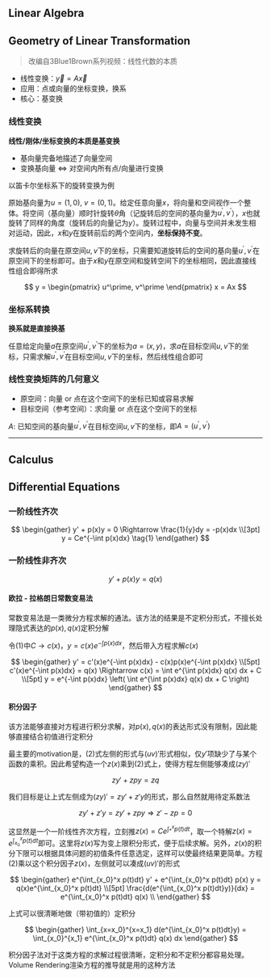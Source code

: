 ## Linear Algebra

## Geometry of Linear Transformation

> 改编自3Blue1Brown系列视频：线性代数的本质

- 线性变换：$\vec{y} = A \vec{x}$
- 应用：点或向量的坐标变换，换系
- 核心：基变换

### 线性变换

**线性/刚体/坐标变换的本质是基变换**

- 基向量完备地描述了向量空间
- 变换基向量 $\Leftrightarrow$ 对空间内所有点/向量进行变换

以笛卡尔坐标系下的旋转变换为例

原始基向量为$u=(1,0)$, $v=(0,1)$。给定任意向量$x$，将向量和空间视作一个整体。将空间（基向量）顺时针旋转$\theta$角（记旋转后的空间的基向量为$u^\prime, v^\prime$），$x$也就旋转了同样的角度（旋转后的向量记为$y$）。旋转过程中，向量与空间并未发生相对运动，因此，$x$和$y$在旋转前后的两个空间内，**坐标保持不变**。

求旋转后的向量在原空间$u, v$下的坐标，只需要知道旋转后的空间的基向量$u^\prime, v^\prime$在原空间下的坐标即可。由于$x$和$y$在原空间和旋转空间下的坐标相同，因此直接线性组合即得所求

$$ y = \begin{pmatrix}
u^\prime, v^\prime
\end{pmatrix} x = Ax $$

### 坐标系转换

**换系就是直接换基**

任意给定向量$a$在原空间$u^\prime, v^\prime$下的坐标为$a = (x, y)$，求$a$在目标空间$u, v$下的坐标，只需求解$u^\prime, v^\prime$在目标空间$u, v$下的坐标，然后线性组合即可

### 线性变换矩阵的几何意义

- 原空间：向量 or 点在这个空间下的坐标已知或容易求解
- 目标空间（参考空间）：求向量 or 点在这个空间下的坐标

$A$: 已知空间的基向量$u^\prime, v^\prime$在目标空间$u, v$下的坐标，即$A=(u^\prime, v^\prime)$

--------------------

## Calculus

## Differential Equations

### 一阶线性齐次

$$ \begin{gather}
y' + p(x)y = 0 \Rightarrow
\frac{1}{y}dy = -p(x)dx \\[3pt]
y = Ce^{-\int p(x)dx} \tag{1}
\end{gather} $$

### 一阶线性非齐次

$$ y' + p(x)y = q(x) \tag{2} $$

#### 欧拉 - 拉格朗日常数变易法

常数变易法是一类微分方程求解的通法。该方法的结果是不定积分形式，不擅长处理隐式表达的$p(x), q(x)$定积分解

令$(1)$中$C \rightarrow c(x)$，$y = c(x)e^{-\int p(x)dx}$，然后带入方程求解$c(x)$

$$ \begin{gather}
y' = c'(x)e^{-\int p(x)dx} - c(x)p(x)e^{-\int p(x)dx} \\[5pt]
c'(x)e^{-\int p(x)dx} = q(x) \Rightarrow c(x) = \int e^{\int p(x)dx} q(x) dx + C \\[5pt]
y = e^{-\int p(x)dx} \left( \int e^{\int p(x)dx} q(x) dx + C \right)
\end{gather} $$

#### 积分因子

该方法能够直接对方程进行积分求解，对$p(x), q(x)$的表达形式没有限制，因此能够直接结合初值进行定积分

最主要的motivation是，$(2)$式左侧的形式与$(uv)'$形式相似，仅$y'$项缺少了与某个函数的乘积。因此希望构造一个$z(x)$乘到$(2)$式上，使得方程左侧能够凑成$(zy)'$

$$ zy' + zpy = zq $$

我们目标是让上式左侧成为$(zy)'=zy' + z'y$的形式，那么自然就用待定系数法

$$ zy' + z'y = zy' + zpy \Rightarrow z' - zp = 0 $$

这显然是一个一阶线性齐次方程，立刻推$z(x) = Ce^{\int_*^x p(t)dt}$，取一个特解$z(x) = e^{\int_{x_0}^x p(t)dt}$即可。这里将$z(x)$写为变上限积分形式，便于后续求解。另外，$z(x)$的积分下限可以根据具体问题的初值条件任意选定，这样可以使最终结果更简单。方程$(2)$乘以这个积分因子$z(x)$，左侧就可以凑成$(uv)'$的形式

$$ \begin{gather}
e^{\int_{x_0}^x p(t)dt} y' + e^{\int_{x_0}^x p(t)dt} p(x) y = q(x)e^{\int_{x_0}^x p(t)dt} \\[5pt]
\frac{d(e^{\int_{x_0}^x p(t)dt}y)}{dx} = e^{\int_{x_0}^x p(t)dt} q(x) \\
\end{gather} $$

上式可以很清晰地做（带初值的）定积分

$$ \begin{gather} \int_{x=x_0}^{x=x_1} d(e^{\int_{x_0}^x p(t)dt}y) =
\int_{x_0}^{x_1} e^{\int_{x_0}^x p(t)dt} q(x) dx
\end{gather} $$

积分因子法对于这类方程的求解过程很清晰，定积分和不定积分都容易处理。Volume Rendering渲染方程的推导就是用的这种方法